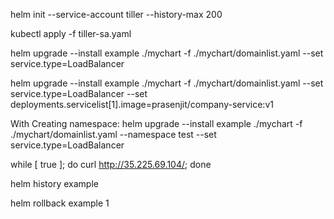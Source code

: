 helm init --service-account tiller --history-max 200

kubectl apply -f tiller-sa.yaml

helm upgrade --install example ./mychart -f ./mychart/domainlist.yaml --set service.type=LoadBalancer

helm upgrade --install example ./mychart -f ./mychart/domainlist.yaml --set service.type=LoadBalancer --set deployments.servicelist[1].image=prasenjit/company-service:v1

With Creating namespace:
helm upgrade --install example ./mychart -f ./mychart/domainlist.yaml --namespace test --set service.type=LoadBalancer


while [ true ]; do   curl http://35.225.69.104/; done

helm history example

helm rollback example 1
